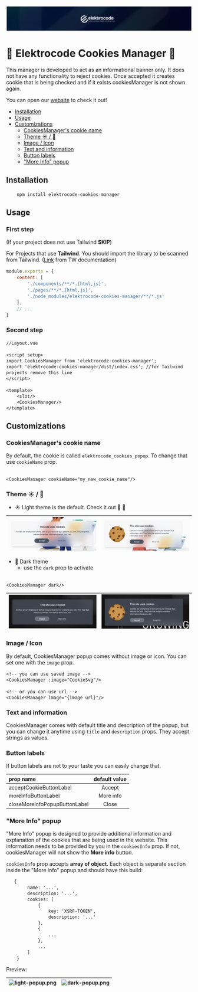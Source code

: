 <p align="center"><img src="./art/elektrocode.png" alt="Social Card of Elektrocode"></p>

# :cookie: Elektrocode Cookies Manager :cookie:

This manager is developed to act as an informational banner only. It does not have any functionality to reject cookies.
Once accepted it creates cookie that is being checked and if it exists cookiesManager is not shown again.

You can open our <a href="https://elektrocode.com/">website</a> to check it out!

<!-- TOC -->

* [Installation](#installation)
* [Usage](#usage)
* [Customizations](#customizations)
    * [CookiesManager's cookie name](#cookiesmanagers-cookie-name)
    * [Theme :sunny: / :crescent_moon:](#theme-sunny--crescentmoon)
    * [Image / Icon](#image--icon)
    * [Text and information](#text-and-information)
    * [Button labels](#button-labels)
    * ["More Info" popup](#more-info-popup)

<!-- TOC -->

## Installation

```
    npm install elektrocode-cookies-manager
```

## Usage

### First step

(If your project does not use Tailwind **SKIP**)

For Projects that use **Tailwind**. You should import the library to be scanned from
Tailwind. ([Link](https://tailwindcss.com/docs/content-configuration#working-with-third-party-libraries) from TW
documentation)

```javascript
module.exports = {
    content: [
        './components/**/*.{html,js}',
        './pages/**/*.{html,js}',
        './node_modules/elektrocode-cookies-manager/**/*.js'
    ],
    // ...
}
```

### Second step

```vue
//Layout.vue

<script setup>
import CookiesManager from 'elektrocode-cookies-manager';
import 'elektrocode-cookies-manager/dist/index.css'; //for Tailwind projects remove this line
</script>

<template>
    <slot/>
    <CookiesManager/>
</template>
```

## Customizations

### CookiesManager's cookie name

By default, the cookie is called ```elektrocode_cookies_popup```. To change that use ```cookieName``` prop.

```vue

<CookiesManager cookieName="my_new_cookie_name"/>
```

### Theme :sunny: / :crescent_moon:

- :sunny: Light theme is the default.
  Check it out :eyes: :eyes:

| ![light.png](art%2Flight.png) | ![light-with-image.png](art%2Flight-with-image.png) |
|:-----------------------------:|:---------------------------------------------------:|

- :crescent_moon: Dark theme
    - use the ```dark``` prop to activate

```vue

<CookiesManager dark/>
```

| ![dark.png](art%2Fdark.png) | ![dark-with-image.png](art%2Fdark-with-image.png) |
|:---------------------------:|:-------------------------------------------------:|

### Image / Icon

By default, CookiesManager popup comes without image or icon.
You can set one with the ```image``` prop.

```vue
<!-- you can use saved image -->
<CookiesManager :image="CookieSvg"/>

<!-- or you can use url -->
<CookiesManager image="{image url}"/>
```

### Text and information

CookiesManager comes with default title and description of the popup,
but you can change it anytime using ```title``` and ```description``` props.
They accept strings as values.

### Button labels

If button labels are not to your taste you can easily change that.

| prop name                     | default value | 
|:------------------------------|:-------------:|
| acceptCookieButtonLabel       |    Accept     |
| moreInfoButtonLabel           |   More info   |
| closeMoreInfoPopupButtonLabel |     Close     |

### "More Info" popup

"More Info" popup is designed to provide additional information
and explanation of the cookies that are being used in the website.
This information needs to be provided by you in the ```cookiesInfo``` prop.
If not, cookiesManager will not show the **More info** button.

```cookiesInfo``` prop accepts **array of object**.
Each object is separate section inside the "More info" popup and should have this build:

```
   {
        name: '...',
        description: '...',
        cookies: [
            {
                key: 'XSRF-TOKEN',
                description: '...'
            },
            {
                ...
            },
            ...
        ]
    }
```

Preview:

| ![light-popup.png](art%2Flight-popup.png) | ![dark-popup.png](art%2Fdark-popup.png) |
|-------------------------------------------|-----------------------------------------|



